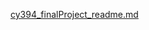 [cy394_finalProject_readme.md](https://github.com/CY394/final-project-joel_mccarty/files/11481863/cy394_finalProject_readme.md)
